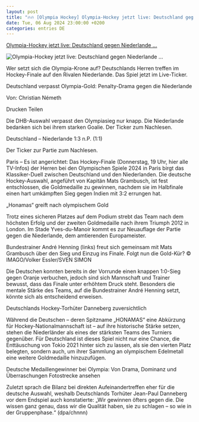 ```yaml
---
layout: post
title: "🔥🔥 [Olympia Hockey] Olympia-Hockey jetzt live: Deutschland gegen Niederlande ..."
date: Tue, 06 Aug 2024 23:00:00 +0200
categories: entries DE
---
```

[Olympia-Hockey jetzt live: Deutschland gegen Niederlande ...](https://www.op-online.de/sport/mehr-sport/deutschland-niederlande-live-ticker-deutschland-niederlande-schlacht-gold-zr-93232535.html)

![Olympia-Hockey jetzt live: Deutschland gegen Niederlande ...](https://www.op-online.de/assets/images/35/299/35299601-deutsche-hockey-herren-38HWqYqZUEfe.jpg)

Wer setzt sich die Olympia-Krone auf? Deutschlands Herren treffen im Hockey-Finale auf den Rivalen Niederlande. Das Spiel jetzt im Live-Ticker.

Deutschland verpasst Olympia-Gold: Penalty-Drama gegen die Niederlande

Von: Christian Németh

Drucken Teilen

Die DHB-Auswahl verpasst den Olympiasieg nur knapp. Die Niederlande bedanken sich bei ihrem starken Goalie. Der Ticker zum Nachlesen.

Deutschland – Niederlande 1:3 n.P. (1:1)

Der Ticker zur Partie zum Nachlesen.

Paris – Es ist angerichtet: Das Hockey-Finale (Donnerstag, 19 Uhr, hier alle TV-Infos) der Herren bei den Olympischen Spiele 2024 in Paris birgt das Klassiker-Duell zwischen Deutschland und den Niederlanden. Die deutsche Hockey-Auswahl, angeführt von Kapitän Mats Grambusch, ist fest entschlossen, die Goldmedaille zu gewinnen, nachdem sie im Halbfinale einen hart umkämpften Sieg gegen Indien mit 3:2 errungen hat.

„Honamas“ greift nach olympischem Gold

Trotz eines sicheren Platzes auf dem Podium strebt das Team nach dem höchsten Erfolg und der zweiten Goldmedaille nach ihrem Triumph 2012 in London. Im Stade Yves-du-Manoir kommt es zur Neuauflage der Partie gegen die Niederlande, dem amtierenden Europameister.

Bundestrainer André Henning (links) freut sich gemeinsam mit Mats Grambusch über den Sieg und Einzug ins Finale. Folgt nun die Gold-Kür? © IMAGO/Volker Essler/SVEN SIMON

Die Deutschen konnten bereits in der Vorrunde einen knappen 1:0-Sieg gegen Oranje verbuchen, jedoch sind sich Mannschaft und Trainer bewusst, dass das Finale unter erhöhtem Druck steht. Besonders die mentale Stärke des Teams, auf die Bundestrainer André Henning setzt, könnte sich als entscheidend erweisen.

Deutschlands Hockey-Torhüter Danneberg zuversichtlich

Während die Deutschen – deren Spitzname „HONAMAS“ eine Abkürzung für Hockey-Nationalmannschaft ist – auf ihre historische Stärke setzen, stehen die Niederländer als eines der stärksten Teams des Turniers gegenüber. Für Deutschland ist dieses Spiel nicht nur eine Chance, die Enttäuschung von Tokio 2021 hinter sich zu lassen, als sie den vierten Platz belegten, sondern auch, um ihrer Sammlung an olympischem Edelmetall eine weitere Goldmedaille hinzuzufügen.

Deutsche Medaillengewinner bei Olympia: Von Drama, Dominanz und Überraschungen Fotostrecke ansehen

Zuletzt sprach die Bilanz bei direkten Aufeinandertreffen eher für die deutsche Auswahl, weshalb Deutschlands Torhüter Jean-Paul Danneberg vor dem Endspiel auch konstatierte: „Wir gewinnen öfters gegen die. Die wissen ganz genau, dass wir die Qualität haben, sie zu schlagen – so wie in der Gruppenphase.“ (dpa/chnnn)

